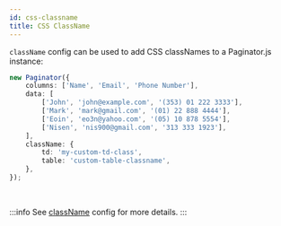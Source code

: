 ```yaml
---
id: css-classname
title: CSS ClassName
---
```


`className` config can be used to add CSS classNames to a Paginator.js instance:

```ts
new Paginator({
    columns: ['Name', 'Email', 'Phone Number'],
    data: [
        ['John', 'john@example.com', '(353) 01 222 3333'],
        ['Mark', 'mark@gmail.com', '(01) 22 888 4444'],
        ['Eoin', 'eo3n@yahoo.com', '(05) 10 878 5554'],
        ['Nisen', 'nis900@gmail.com', '313 333 1923'],
    ],
    className: {
        td: 'my-custom-td-class',
        table: 'custom-table-classname',
    },
});
```

<br/>

:::info
See [className](../config/className.md) config for more details.
:::
